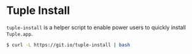 # Tuple Install

`tuple-install` is a helper script to enable power users to quickly install
`Tuple.app`.

```sh
$ curl -L https://git.io/tuple-install | bash
```
